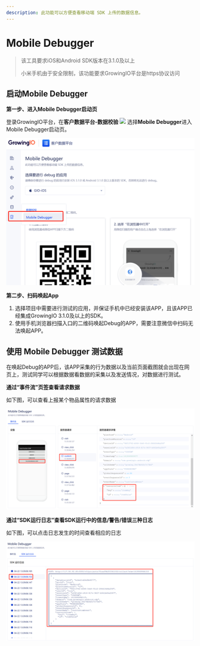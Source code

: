```yaml
---
description: 此功能可以方便查看移动端 SDK 上传的数据信息。
---
```


# Mobile Debugger

> 该工具要求iOS和Android SDK版本在3.1.0及以上
>
> 小米手机由于安全限制，该功能要求GrowingIO平台是https协议访问

## 启动Mobile Debugger <a id="qi-dong-mobile-debugger"></a>

**第一步、进入Mobile Debugger启动页**

登录GrowingIO平台，在**客户数据平台-数据校验** ![](https://github.com/growingio/growingio-docs-v3/tree/d520f4a494f6c0635c83422f55c665597e79ee96/.gitbook/assets/2019-10-10_18-59-32.png) 选择**Mobile Debugger**进入Mobile Debugger启动页。

![](../../.gitbook/assets/tu-pian-%20%289%29.png)

**第二步、扫码唤起App**

1. 选择项目中需要进行测试的应用，并保证手机中已经安装该APP，且该APP已经集成GrowingIO 3.1.0及以上的SDK。
2. 使用手机浏览器扫描入口的二维码唤起Debug的APP，需要注意微信中扫码无法唤起APP。

## 使用 Mobile Debugger 测试数据 <a id="shi-yong-mobile-debugger-ce-shi-shu-ju"></a>

在唤起Debug的APP后，该APP采集的行为数据以及当前页面截图就会出现在网页上，测试同学可以根据数据看数据的采集以及发送情况，对数据进行测试。

**通过“事件流”页签查看请求数据**

如下图，可以查看上报某个物品属性的请求数据

![](../../.gitbook/assets/tu-pian-%20%2815%29.png)

**通过“SDK运行日志”查看SDK运行中的信息/警告/错误三种日志**

如下图，可以点击日志发生的时间查看相应的日志

![](../../.gitbook/assets/tu-pian-%20%2814%29.png)

